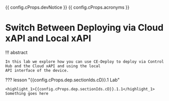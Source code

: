 {{ config.cProps.devNotice }}
{{ config.cProps.acronyms }}
# Switch Between Deploying via Cloud xAPI and Local xAPI

!!! abstract

    In this lab we explore how you can use CE-Deploy to deploy via Control Hub and the Cloud xAPI and using the local 
    API interface of the device.

??? lesson "{{config.cProps.dep.sectionIds.cD}}.1 Lab"
    
    <highlight_1>{{config.cProps.dep.sectionIds.cD}}.1.1</highlight_1> Something goes here